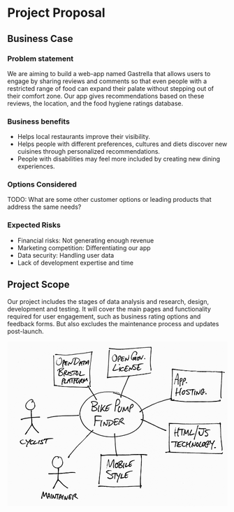 # Project Proposal

## Business Case

### Problem statement
We are aiming to build a web-app named Gastrella that allows users to engage by sharing reviews and comments so that even people with a restricted range of food can expand their palate without stepping out of their comfort zone. Our app gives recommendations based on these reviews, the location, and the food hygiene ratings database.
### Business benefits
- Helps local restaurants improve their visibility.
- Helps people with different preferences, cultures and diets discover new cuisines through personalized recommendations.
- People with disabilities may feel more included by creating new dining experiences.


### Options Considered
TODO: What are some other customer options or leading products that address the same needs?

### Expected Risks
- Financial risks: Not generating enough revenue
- Marketing competition: Differentiating our app
- Data security: Handling user data
- Lack of development expertise and time


## Project Scope
Our project includes the stages of data analysis and research, design, development and testing. It will cover the main pages and functionality required for user engagement, such as business rating options and feedback forms. But also excludes the maintenance process and updates post-launch.

![Insert your Context Diagram Here](images/context.png)
